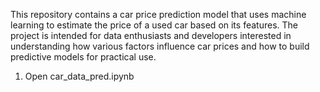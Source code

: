 This repository contains a car price prediction model that uses machine learning to estimate the price of a used car based on its features. The project is intended for data enthusiasts and developers interested in understanding how various factors influence car prices and how to build predictive models for practical use.
1) Open car_data_pred.ipynb

